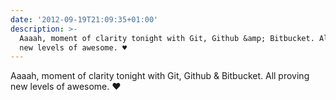 ```yaml
---
date: '2012-09-19T21:09:35+01:00'
description: >-
  Aaaah, moment of clarity tonight with Git, Github &amp; Bitbucket. All proving
  new levels of awesome. ♥
---
```

Aaaah, moment of clarity tonight with Git, Github &amp; Bitbucket. All proving new levels of awesome. ♥
